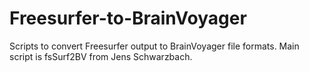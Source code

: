 # Freesurfer-to-BrainVoyager
Scripts to convert Freesurfer output to BrainVoyager file formats. Main script is fsSurf2BV from Jens Schwarzbach.
